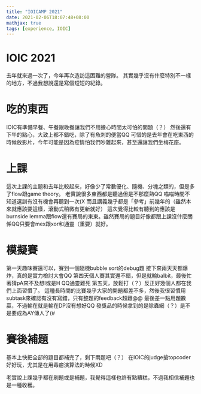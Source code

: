 ```yaml
---
title: "IOICAMP 2021"
date: 2021-02-06T18:07:48+08:00
mathjax: true
tags: [experience, IOIC]
---
```


# IOIC 2021
去年就來過一次了，今年再次造訪這困難的營隊。
其實幾乎沒有什麼特別不一樣的地方，不過我想說還是寫個短短的紀錄。

# 吃的東西
IOIC有準備早餐、午餐跟晚餐讓我們不用擔心時間太可怕的問題（？）
然後還有下午的點心，大致上都不錯吃，除了有魚刺的便當QQ
可惜的是去年會在吃東西的時候放影片，今年可能是因為疫情怕我們吵雜起來，甚至還讓我們坐梅花座。

# 上課
這次上課的主題和去年比較起來，好像少了常數優化、隨機、分塊之類的，但是多了flow跟game theory。
老實說很多東西都是聽過但是不那麼熟QQ
喵喵時間不知道選訓有沒有機會再聽到一次(X
而且講義幾乎都是「參考」前幾年的（雖然本來就應該要這樣，滾動式稍微有更新就好）
這次覺得比較有聽到的應該是burnside lemma跟flow還有賽局的東東。雖然賽局的題目好像都跟上課沒什麼關係QQ只要會mex跟xor和通靈（重要）就好。

# 模擬賽
第一天趣味賽還可以，賽到一個隨機bubble sort的debug題
接下來兩天天都爆炸，真的是實力檢討大會QQ
第四天個人賽其實還不錯，但是就輸balbit，最後忙著猜pA來不及想I或是H QQ通靈難死
第五天，放鬆打（？）反正好幾個人都在我們上面習慣了。
這種長時間的比賽幾乎大家的開題都差不多，然後我很習慣用subtask來確認有沒有寫錯，只有整題的feedback超難@@
最後差一點用題數贏，不過輸在就是輸在DP沒有想好QQ
發獎品的時候拿到的是除蟲網（？）是不是要成為AY傳人了(#

# 賽後補題
基本上快把全部的題目都補完了，剩下兩題吧（？）
在IOIC的judge搶topcoder好好玩，尤其是在用毒瘤演算法的時候XD

老實說上課幾乎都在刷題或是補題，我覺得這樣也許有點糟糕，不過我相信補題也是一種收穫。
